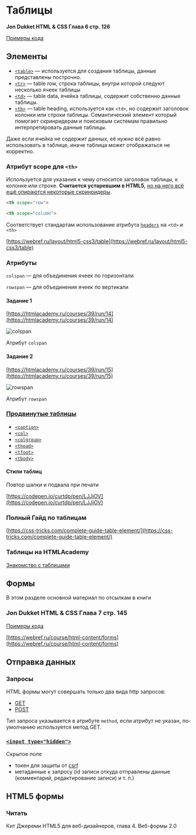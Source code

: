 # Таблицы

**Jon Dukket HTML & CSS Глава 6 стр. 126**

[Примеры кода](http://www.htmlandcssbook.com/code-samples/chapter-06/)

## Элементы

- [`<table>`](https://developer.mozilla.org/en-US/docs/Web/HTML/Element/table) — используется для создания таблицы, данные представлены построчно.
- [`<tr>`](https://developer.mozilla.org/en-US/docs/Web/HTML/Element/tr) — table row, строка таблицы, внутри которой следуют несколько ячеек таблицы
- [`<td>`](https://developer.mozilla.org/en-US/docs/Web/HTML/Element/td) — table data, ячейка таблицы, содержит собственно данные таблицы.
- [`<th>`](https://developer.mozilla.org/en-US/docs/Web/HTML/Element/th) — table heading, используется как `<td>`, но содержит заголовок колонки или строки таблицы. Семантический элемент который помогает скринридерам и поисковым системам правильно интерпретировать данные таблицы.

Даже если ячейка не содержит данных, её нужно всё равно использовать в таблице, иначе таблица может отображаться не корректно.

### Атрибут scope для `<th>`

Используется для указания к чему относится заголовок таблицы, к колонке или строке. **Считается устаревшим в HTML5,** [но на него всё ещё опираются некоторые скринридеры](https://developer.mozilla.org/en-US/docs/Web/HTML/Element/table#Scoping_rows_and_columns).

```html
<th scope="row">

<th scope="column">
```

Соответствует стандартам использование атрибута [`headers`](https://developer.mozilla.org/en-US/docs/Web/HTML/Element/td#attr-headers) на `<td>` и `<th>`

[https://webref.ru/layout/html5-css3/table](https://webref.ru/layout/html5-css3/table)

### Атрибуты

`colspan` — для объединения ячеек по горизонтали

`rowspan` — для объединения ячеек по вертикали

#### Задание 1

[https://htmlacademy.ru/courses/39/run/14](https://htmlacademy.ru/courses/39/run/14)

![colspan](/articles/2018.09.16/DraggedImage.jpeg)

Атрибут `colspan`

#### Задание 2

[https://htmlacademy.ru/courses/39/run/15](https://htmlacademy.ru/courses/39/run/15)

![rowspan](/articles/2018.09.16/DraggedImage-1.jpeg)

Атрибут `rowspan`

### [Продвинутые таблицы](https://developer.mozilla.org/ru/docs/Learn/HTML/Tables/Advanced)

- [`<caption>`](https://developer.mozilla.org/ru/docs/Web/HTML/Element/caption)
- [`<col>`](https://developer.mozilla.org/en-US/docs/Web/HTML/Element/col)
- [`<colgroup>`](https://developer.mozilla.org/en-US/docs/Web/HTML/Element/colgroup)
- [`<thead>`](https://developer.mozilla.org/ru/docs/Web/HTML/Element/thead)
- [`<tfoot>`](https://developer.mozilla.org/ru/docs/Web/HTML/Element/tfoot)
- [`<tbody>`](https://developer.mozilla.org/en-US/docs/Web/HTML/Element/tbody)

#### Стили таблиц

Повтор шапки и подвала при печати

[https://codepen.io/curtdp/pen/LJJjOV](https://codepen.io/curtdp/pen/LJJjOV)

### Полный Гайд по таблицам

[https://css-tricks.com/complete-guide-table-element/](https://css-tricks.com/complete-guide-table-element/)

### Таблицы на HTMLAcademy

[Знакомство с таблицами](https://htmlacademy.ru/courses/39)

## Формы

В этом разделе основной материал по отсылкам в книги

### Jon Dukket HTML & CSS Глава 7 стр. 145

[Примеры кода](http://www.htmlandcssbook.com/code-samples/chapter-07/)

[https://webref.ru/course/html-content/forms](https://webref.ru/course/html-content/forms)

## Отправка данных

### Запросы

HTML формы могут совершать только два вида http запросов:

- [GET](https://ru.wikipedia.org/wiki/HTTP#GET)
- [POST](https://ru.wikipedia.org/wiki/HTTP#POST)

Тип запроса указывается в атрибуте `method`, если атрибут не указан, по-умолчанию используется метод GET.

### [`<input type="hidden">`](https://developer.mozilla.org/en-US/docs/Web/HTML/Element/input/hidden)

Скрытое поле

- токен для защиты от [csrf](https://ru.wikipedia.org/wiki/%D0%9C%D0%B5%D0%B6%D1%81%D0%B0%D0%B9%D1%82%D0%BE%D0%B2%D0%B0%D1%8F_%D0%BF%D0%BE%D0%B4%D0%B4%D0%B5%D0%BB%D0%BA%D0%B0_%D0%B7%D0%B0%D0%BF%D1%80%D0%BE%D1%81%D0%B0)
- метаданные к запросу (id записи откуда отправлены данные (комментарий, редактирование записи) и т. п.)

## HTML5 формы

### Читать

Кит Джереми HTML5 для веб-дизайнеров, глава 4. Веб-формы 2.0